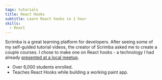 ```yaml
---
tags: tutorials
title: React Hooks
subtitle: Learn React hooks in 1 hour
skills:
  - React
---
```


Scrimba is a great learning platform for developers. After seeing some of my self-guided tutorial videos, the creator of Scrimba asked me to create a couple courses. I chose to make one on React hooks - a technology I had already [presented at a local meetup](https://www.youtube.com/watch?v=5JpWr5rkI1Q&t=1007s).

- Over 6,000 students enrolled.
- Teaches React Hooks while building a working paint app.
